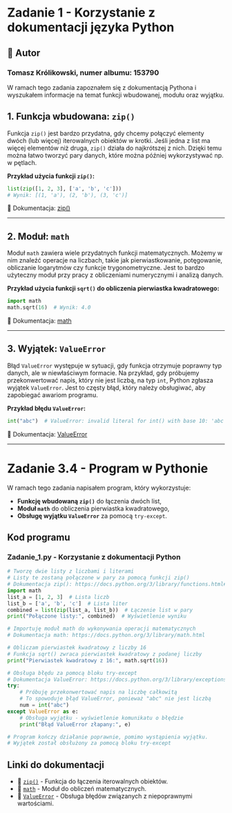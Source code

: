 # Zadanie 1 - Korzystanie z dokumentacji języka Python

## 👤 Autor
### Tomasz Królikowski, numer albumu: 153790

W ramach tego zadania zapoznałem się z dokumentacją Pythona i wyszukałem informacje na temat funkcji wbudowanej, modułu oraz wyjątku.

## 1. Funkcja wbudowana: `zip()`
Funkcja `zip()` jest bardzo przydatna, gdy chcemy połączyć elementy dwóch (lub więcej) iterowalnych obiektów w krotki. Jeśli jedna z list ma więcej elementów niż druga, `zip()` działa do najkrótszej z nich. Dzięki temu można łatwo tworzyć pary danych, które można później wykorzystywać np. w pętlach.

**Przykład użycia funkcji `zip()`:**
```python
list(zip([1, 2, 3], ['a', 'b', 'c']))
# Wynik: [(1, 'a'), (2, 'b'), (3, 'c')]
```
📖 Dokumentacja: [zip()](https://docs.python.org/3/library/functions.html#zip)

---

## 2. Moduł: `math`
Moduł `math` zawiera wiele przydatnych funkcji matematycznych. Możemy w nim znaleźć operacje na liczbach, takie jak pierwiastkowanie, potęgowanie, obliczanie logarytmów czy funkcje trygonometryczne. Jest to bardzo użyteczny moduł przy pracy z obliczeniami numerycznymi i analizą danych.

**Przykład użycia funkcji `sqrt()` do obliczenia pierwiastka kwadratowego:**
```python
import math
math.sqrt(16)  # Wynik: 4.0
```
📖 Dokumentacja: [math](https://docs.python.org/3/library/math.html)

---

## 3. Wyjątek: `ValueError`
Błąd `ValueError` występuje w sytuacji, gdy funkcja otrzymuje poprawny typ danych, ale w niewłaściwym formacie. Na przykład, gdy próbujemy przekonwertować napis, który nie jest liczbą, na typ `int`, Python zgłasza wyjątek `ValueError`. Jest to częsty błąd, który należy obsługiwać, aby zapobiegać awariom programu.

**Przykład błędu `ValueError`:**
```python
int("abc")  # ValueError: invalid literal for int() with base 10: 'abc'
```
📖 Dokumentacja: [ValueError](https://docs.python.org/3/library/exceptions.html#ValueError)

---

# Zadanie 3.4 - Program w Pythonie

W ramach tego zadania napisałem program, który wykorzystuje:
- **Funkcję wbudowaną `zip()`** do łączenia dwóch list,
- **Moduł `math`** do obliczenia pierwiastka kwadratowego,
- **Obsługę wyjątku `ValueError`** za pomocą `try-except`.

## Kod programu
### Zadanie_1.py - Korzystanie z dokumentacji Python
```python
# Tworzę dwie listy z liczbami i literami
# Listy te zostaną połączone w pary za pomocą funkcji zip()
# Dokumentacja zip(): https://docs.python.org/3/library/functions.html#zip
import math
list_a = [1, 2, 3]  # Lista liczb
list_b = ['a', 'b', 'c']  # Lista liter
combined = list(zip(list_a, list_b))  # Łączenie list w pary
print("Połączone listy:", combined)  # Wyświetlenie wyniku

# Importuję moduł math do wykonywania operacji matematycznych
# Dokumentacja math: https://docs.python.org/3/library/math.html

# Obliczam pierwiastek kwadratowy z liczby 16
# Funkcja sqrt() zwraca pierwiastek kwadratowy z podanej liczby
print("Pierwiastek kwadratowy z 16:", math.sqrt(16))

# Obsługa błędu za pomocą bloku try-except
# Dokumentacja ValueError: https://docs.python.org/3/library/exceptions.html#ValueError
try:
    # Próbuję przekonwertować napis na liczbę całkowitą
    # To spowoduje błąd ValueError, ponieważ "abc" nie jest liczbą
    num = int("abc")
except ValueError as e:
    # Obsługa wyjątku - wyświetlenie komunikatu o błędzie
    print("Błąd ValueError złapany:", e)

# Program kończy działanie poprawnie, pomimo wystąpienia wyjątku.
# Wyjątek został obsłużony za pomocą bloku try-except
```

## Linki do dokumentacji
- 📖 [`zip()`](https://docs.python.org/3/library/functions.html#zip) - Funkcja do łączenia iterowalnych obiektów.
- 📖 [`math`](https://docs.python.org/3/library/math.html) - Moduł do obliczeń matematycznych.
- 📖 [`ValueError`](https://docs.python.org/3/library/exceptions.html#ValueError) - Obsługa błędów związanych z niepoprawnymi wartościami.


